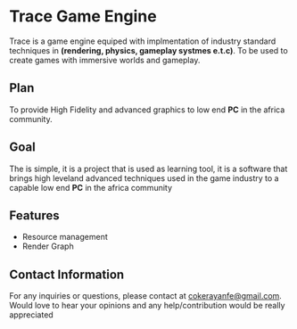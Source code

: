 # Trace Game Engine

Trace is a game engine equiped with implmentation of industry standard techniques in __(rendering, physics, gameplay systmes e.t.c)__. To be used to create games with immersive worlds and gameplay.

## Plan
To provide High Fidelity and advanced graphics to low end __PC__ in the africa community.


## Goal
The is simple, it is a project that is used as learning tool, it is a software that brings high leveland advanced techniques used in the game industry to a capable low end __PC__ in the africa community

## Features
* Resource management
* Render Graph

## Contact Information
For any inquiries or questions, please contact at <cokerayanfe@gmail.com>. Would love to hear your opinions and any help/contribution would be really appreciated